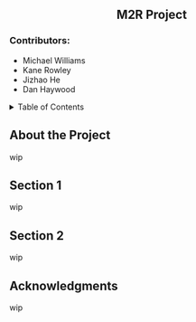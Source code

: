 <div>
    <h2 align="center">M2R Project</h2>
    <h3>Contributors:</h3>
    <ul>
        <li>Michael Williams</li>
        <li>Kane Rowley</li>
        <li>Jizhao He</li>
        <li>Dan Haywood</li>
    </ul>
</div>

<details>
    <summary>Table of Contents</summary>
    <ol>
        <li>
            <a href="#about-the-project">About the Project</a>
        </li>
        <li>
            <a href="#section-1">Section 1 (wip)</a>
        </li>
        <li>
            <a href="#section-2">Section 2 (wip)</a>
        </li>
        <li>
            <a href="#acknowledgments">Acknowledgments</a>
        </li>
    </ol>
</details>

## About the Project

wip

## Section 1

wip

## Section 2

wip

## Acknowledgments

wip